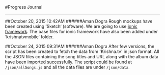 #Progress Journal

---

##October 20, 2015 10:42AM
######Aman Dogra
Rough mockups have been created using ‘Sketch’ (software). We are going to use [ionic framework](http://ionicframework.com/). The base files for ionic framework have also been added under ‘krishnatvmobile’ folder.

##October 24, 2015 09:31AM
######Aman Dogra
After few versions, the script has been created to fetch the data from 'Krishna.tv' in json format. All the JSON files containing the song titles and URL along with the album data have been imported successfully. The script could be found at `/json/allSongs.js` and all the data files are under `/json/data`.

